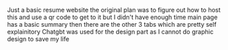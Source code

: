 Just a basic resume website the original plan was to figure out how to host this and use a qr code to get to it but I didn't have enough time
main page has a basic summary
then there are the other 3 tabs which are pretty self explainitory
Chatgbt was used for the design part as I cannot do graphic design to save my life
